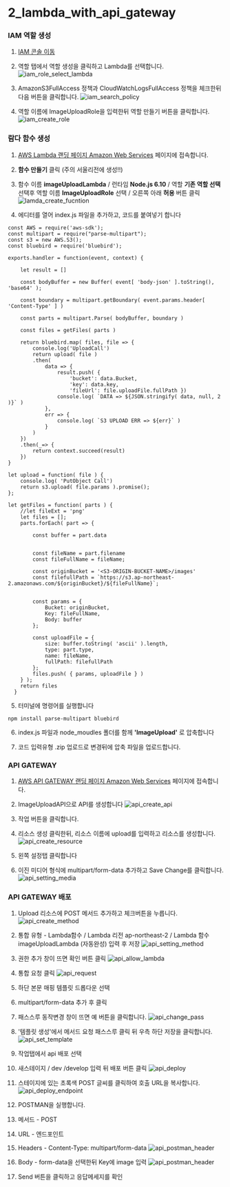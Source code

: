 # 2_lambda_with_api_gateway


### IAM 역할 생성
1. [IAM 콘솔 이동](https://console.aws.amazon.com/iam/home?region=ap-northeast-2#/home)

2. 역할 탭에서 역할 생성을 클릭하고 Lambda를 선택합니다.
![iam_role_select_lambda](./images/iam_role_select_lambda.png)

3. AmazonS3FullAccess 정책과 CloudWatchLogsFullAccess 정책을 체크한뒤 다음 버튼을 클릭합니다.
![iam_search_policy](./images/iam_search_policy.png)

4. 역할 이름에 ImageUploadRole을 입력한뒤 역할 만들기 버튼을 클릭합니다.
![iam_create_role](./images/iam_create_role.png)



### 람다 함수 생성

1. [AWS Lambda 랜딩 페이지 Amazon Web Services](https://ap-northeast-2.console.aws.amazon.com/lambda/home?region=ap-northeast-2) 페이지에 접속합니다.
2. **함수 만들기** 클릭 (주의 서울리전에 생성!!)
3. 함수 이름 **imageUploadLambda** / 런타임 **Node.js 6.10** / 역할 **기존 역할 선택** 선택후 역할 이름 **ImageUploadRole** 선택 / 오른쪽 아래 **허용** 버튼 클릭
![lamda_create_fucntion](./images/lambda_create_function.png)

4. 에디터를 열어 index.js 파일을 추가하고, 코드를 붙여넣기 합니다

```
const AWS = require('aws-sdk');
const multipart = require("parse-multipart");
const s3 = new AWS.S3();
const bluebird = require('bluebird');

exports.handler = function(event, context) {

    let result = []

    const bodyBuffer = new Buffer( event[ 'body-json' ].toString(), 'base64' );

    const boundary = multipart.getBoundary( event.params.header[ 'Content-Type' ] )

    const parts = multipart.Parse( bodyBuffer, boundary )

    const files = getFiles( parts )

    return bluebird.map( files, file => {
        console.log('UploadCall')
        return upload( file )
        .then(
            data => {
                result.push( {
                    'bucket': data.Bucket,
                    'key': data.key,
                    'fileUrl': file.uploadFile.fullPath })
                console.log( `DATA => ${JSON.stringify( data, null, 2 )}` )
            },
            err => {
                console.log( `S3 UPLOAD ERR => ${err}` )
            }
        )
    })
    .then(_=> {
        return context.succeed(result)
    })
}

let upload = function( file ) {
    console.log( 'PutObject Call')
    return s3.upload( file.params ).promise();
};

let getFiles = function( parts ) {
    //let fileExt = 'png'
    let files = [];
    parts.forEach( part => {

        const buffer = part.data


        const fileName = part.filename
        const fileFullName = fileName;

        const originBucket = '<S3-ORIGIN-BUCKET-NAME>/images'
        const filefullPath = `https://s3.ap-northeast-2.amazonaws.com/${originBucket}/${fileFullName}`;


        const params = {
            Bucket: originBucket,
            Key: fileFullName,
            Body: buffer
        };

        const uploadFile = {
            size: buffer.toString( 'ascii' ).length,
            type: part.type,
            name: fileName,
            fullPath: filefullPath
        };
        files.push( { params, uploadFile } )
    } );
    return files
  }
```


5. 터미널에 명령어를 실행합니다

```
npm install parse-multipart bluebird
```

6. index.js 파일과 node_moudles 폴더를 함께 **'ImageUpload'** 로 압축합니다

7. 코드 입력유형 .zip 업로드로 변경뒤에 압축 파일을 업로드합니다.

### API GATEWAY

1. [AWS API GATEWAY 랜딩 페이지 Amazon Web Services](https://ap-northeast-2.console.aws.amazon.com/apigateway/home?region=ap-northeast-2#/welcome) 페이지에 접속합니다.

2. ImageUploadAPI으로 API를 생성합니다
![api_create_api](./images/api_create_api.png)

3. 작업 버튼을 클릭합니다.

4. 리소스 생성 클릭한뒤, 리소스 이름에 upload를 입력하고 리소스를 생성합니다.
![api_create_resource](./images/api_create_resource.png)

6. 왼쪽 설정탭 클릭합니다

7. 이진 미디어 형식에 multipart/form-data 추가하고 Save Change를 클릭합니다.
![api_setting_media](./images/api_setting_media.png)


### API GATEWAY 배포
1. Upload 리소스에 POST 메서드 추가하고 체크버튼을 누릅니다.
![api_create_method](./images/api_create_method.png)

2. 통합 유형 - Lambda함수 / Lambda 리전 ap-northeast-2 / Lambda 함수 imageUploadLambda (자동완성) 입력 후 저장
![api_setting_method](./images/api_setting_method.png)

3. 권한 추가 창이 뜨면 확인 버튼 클릭
![api_allow_lambda](./images/api_allow_lambda.png)

5. 통합 요청 클릭
![api_request](./images/api_request.png)

6. 하단 본문 매핑 템플릿 드롭다운 선택

7. multipart/form-data 추가 후 클릭

8. 패스스루 동작변경 창이 뜨면 예 버튼을 클릭합니다.
![api_change_pass](./images/api_change_pass.png)

9. '템플릿 생성'에서 메서드 요청 패스스루 클릭 뒤 우측 하단 저장을 클릭합니다.
![api_set_template](./images/api_set_template.png)

10. 작업탭에서 api 배포 선택

11. 새스테이지 / dev /develop 입력 뒤 배포 버튼 클릭
![api_deploy](./images/api_deploy.png)

11. 스테이지에 있는 초록색 POST 글씨를 클릭하여 호출 URL을 복사합니다.
![api_deploy_endpoint](./images/api_deploy_endpoint.png)

12. POSTMAN을 실행합니다.

13. 메서드 - POST
14. URL - 엔드포인트
15. Headers - Content-Type: multipart/form-data
![api_postman_header](./images/api_postman_header.png)
16. Body - form-data을 선택한뒤 Key에 image 입력
![api_postman_header](./images/api_postman_body.png)

17. Send 버튼을 클릭하고 응답메세지를 확인
